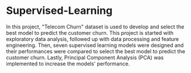 # Supervised-Learning
In this project, "Telecom Churn" dataset is used to develop and select the best model to predict the customer churn.
This project is started with exploratory data analysis, followed up with data processing and feature engineering. Then, seven supervised learning models were designed and their performances were compared to select the best model to predict the customer churn. Lastly, Principal Component Analysis (PCA) was implemented to increase the models' performance.

